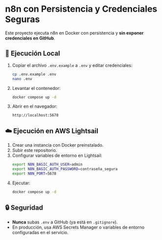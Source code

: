 # n8n con Persistencia y Credenciales Seguras

Este proyecto ejecuta n8n en Docker con persistencia y **sin exponer credenciales en GitHub**.

## 🚀 Ejecución Local

1. Copiar el archivo `.env.example` a `.env` y editar credenciales:
   ```bash
   cp .env.example .env
   nano .env
   ```

2. Levantar el contenedor:
   ```bash
   docker compose up -d
   ```

3. Abrir en el navegador:
   ```
   http://localhost:5678
   ```

## ☁️ Ejecución en AWS Lightsail

1. Crear una instancia con Docker preinstalado.
2. Subir este repositorio.
3. Configurar variables de entorno en Lightsail:
   ```bash
   export N8N_BASIC_AUTH_USER=admin
   export N8N_BASIC_AUTH_PASSWORD=contraseña_segura
   export N8N_PORT=5678
   ```
4. Ejecutar:
   ```bash
   docker compose up -d
   ```

## 🔒 Seguridad

- **Nunca** subas `.env` a GitHub (ya está en `.gitignore`).
- En producción, usa AWS Secrets Manager o variables de entorno configuradas en el servicio.

